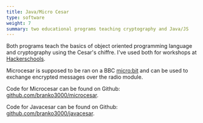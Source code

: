 ```yaml
---
title: Java/Micro Cesar
type: software
weight: 7
summary: two educational programs teaching cryptography and Java/JS
---
```

Both programs teach the basics of object oriented programming language and cryptography using the Cesar's chiffre. I've used both for workshops at [Hackerschools](https://hacker-school.de/).

Microcesar is supposed to be ran on a BBC [micro:bit](https://microbit.org/) and can be used to exchange encrypted messages over the radio module.

Code for Microcesar can be found on Github: [github.com/branko3000/microcesar](https://github.com/branko3000/microcesar).

Code for Javacesar can be found on Github: [github.com/branko3000/javacesar](https://github.com/branko3000/javacesar).

